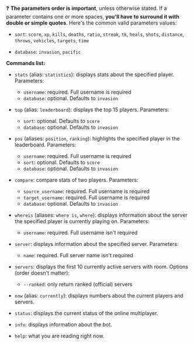 ❓ **The parameters order is important**, unless otherwise stated. If a parameter contains one or more spaces, **you'll have to surround it with double or simple quotes**. Here's the common valid parameters values:

- `sort`: `score`, `xp`, `kills`, `deaths`, `ratio`, `streak`, `tk`, `heals`, `shots`, `distance`, `throws`, `vehicles`, `targets`, `time`

- `database`: `invasion`, `pacific`

**Commands list:**

- `stats` (alias: `statistics`): displays stats about the specified player. Parameters:
    - `username`: required. Full username is required
    - `database`: optional. Defaults to `invasion`

- `top` (alias: `leaderboard`): displays the top 15 players. Parameters:
    - `sort`: optional. Defaults to `score`
    - `database`: optional. Defaults to `invasion`

- `pos` (aliases: `position`, `ranking`): highlights the specified player in the leaderboard. Parameters:
    - `username`: required. Full username is required
    - `sort`: optional. Defaults to `score`
    - `database`: optional. Defaults to `invasion`

- `compare`: compare stats of two players. Parameters:
    - `source_username`: required. Full username is required
    - `target_username`: required. Full username is required
    - `database`: optional. Defaults to `invasion`

- `whereis` (aliases: `where is`, `where`): displays information about the server the specified player is currently playing on. Parameters:
    - `username`: required. Full username isn't required

- `server`: displays information about the specified server. Parameters:
    - `name`: required. Full server name isn't required

- `servers`: displays the first 10 currently active servers with room. Options (order doesn't matter):
    - `--ranked`: only return ranked (official) servers

- `now` (alias: `currently`): displays numbers about the current players and servers.

- `status`: displays the current status of the online multiplayer.

- `info`: displays information about the bot.

- `help`: what you are reading right now.